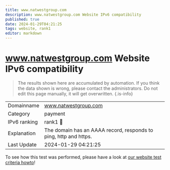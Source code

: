 ```yaml
---
title: www.natwestgroup.com
description: www.natwestgroup.com Website IPv6 compatibility
published: true
date: 2024-01-29T04:21:25
tags: website, rank1
editor: markdown
---
```


# www.natwestgroup.com Website IPv6 compatibility

> The results shown here are accumulated by automation. If you think the data shown is wrong, please contact the administrators. 
> Do not edit this page manually, it will get overwritten.
{.is-info}


|   |   |
| - | - |
| Domainname | www.natwestgroup.com
| Category | payment |
| IPv6 ranking | rank1 :1st_place_medal: |
| Explanation | The domain has an AAAA record, responds to ping, http and https. |
| Last Update | 2024-01-29 04:21:25 |

To see how this test was performed, please have a look at [our website test criteria howto](/howto/testcriteria/website)!


